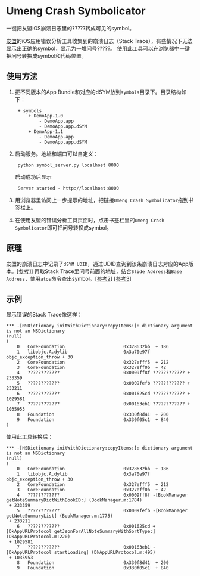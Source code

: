 Umeng Crash Symbolicator
==================

一键把友盟iOS崩溃日志里的?????转成可见的symbol。

[友盟](http://www.umeng.com/)的iOS应用错误分析工具收集到的崩溃日志（Stack Trace），有些情况下无法显示出正确的symbol，显示为一堆问号?????。
使用此工具可以在浏览器中一键把问号转换成symbol和代码位置。


使用方法
--

1. 把不同版本的App Bundle和对应的dSYM放到`symbols`目录下。目录结构如下：

        + symbols
            + DemoApp-1.0
                - DemoApp.app
                - DemoApp.app.dSYM
            + DemoApp-1.1
                - DemoApp.app
                - DemoApp.app.dSYM

2. 启动服务。地址和端口可以自定义：

        python symbol_server.py localhost 8000
    
   启动成功后显示

        Server started - http://localhost:8000

3. 用浏览器里访问上一步提示的地址，把链接`Umeng Crash Symbolicator`拖到书签栏上。

4. 在使用友盟的错误分析工具页面时，点击书签栏里的`Umeng Crash Symbolicator`即可把问号转换成symbol。


原理
--

友盟的崩溃日志中记录了`dSYM UDID`，通过UDID查询到该条崩溃日志对应的App版本。[[参考1]][ref1]
再取Stack Trace里问号前面的地址，结合`Slide Address`和`Base Address`，使用`atos`命令查出symbol。[[参考2]][ref2] [[参考3]][ref3]

[ref1]: http://draftdog.blogspot.com/2012/04/figuring-out-uuid-for-dsym.html
[ref2]: http://stackoverflow.com/questions/1460892/symbolicating-iphone-app-crash-reports
[ref3]: http://stackoverflow.com/questions/13574933/ios-crash-reports-atos-not-working-as-expected/13576028#13576028

示例
--

显示错误的Stack Trace像这样：

    *** -[NSDictionary initWithDictionary:copyItems:]: dictionary argument is not an NSDictionary
    (null)
    (
    	0   CoreFoundation                      0x328632bb  + 186
    	1   libobjc.A.dylib                     0x3a70e97f objc_exception_throw + 30
    	2   CoreFoundation                      0x327efff5  + 212
    	3   CoreFoundation                      0x327eff0b  + 42
    	4   ????????????                        0x0009ff8f ???????????? + 233359
    	5   ????????????                        0x0009fefb ???????????? + 233211
    	6   ????????????                        0x001625cd ???????????? + 1029581
    	7   ????????????                        0x00163eb1 ???????????? + 1035953
    	8   Foundation                          0x330f8d41  + 200
    	9   Foundation                          0x330f05c1  + 840
    )

使用此工具转换后：

    *** -[NSDictionary initWithDictionary:copyItems:]: dictionary argument is not an NSDictionary
    (null)
    (
    	0   CoreFoundation                      0x328632bb  + 186
    	1   libobjc.A.dylib                     0x3a70e97f objc_exception_throw + 30
    	2   CoreFoundation                      0x327efff5  + 212
    	3   CoreFoundation                      0x327eff0b  + 42
    	4   ????????????                        0x0009ff8f -[BookManager getNoteSummaryDictWithBookID:] (BookManager.m:1784)
     + 233359
    	5   ????????????                        0x0009fefb -[BookManager getNoteSummaryList] (BookManager.m:1775)
     + 233211
    	6   ????????????                        0x001625cd +[DkAppURLProtocol getJsonForAllNoteSummaryWithSortType:] (DkAppURLProtocol.m:220)
     + 1029581
    	7   ????????????                        0x00163eb1 -[DkAppURLProtocol startLoading] (DkAppURLProtocol.m:495)
     + 1035953
    	8   Foundation                          0x330f8d41  + 200
    	9   Foundation                          0x330f05c1  + 840
